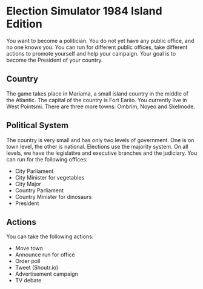 # Election Simulator 1984 Island Edition

You want to become a politician. You do not yet have any public office, and no one knows you. You can run for different public offices, take different actions to promote yourself and help your campaign. Your goal is to become the President of your country.

## Country
The game takes place in Mariama, a small island country in the middle of the Atlantic. The capital of the country is Fort Eariio. You currently live in West Pointsmi. There are three more towns: Ombrim, Noyeo and Skelmode.

## Political System
The country is very small and has only two levels of government. One is on town level, the other is national.
Elections use the majority system.
On all levels, we have the legislative and executive branches and the judiciary.
You can run for the following offices:
 - City Parliament
 - City Minister for vegetables
 - City Major
 - Country Parliament
 - Country Minister for dinosaurs
 - President

## Actions
You can take the following actions:
 - Move town
 - Announce run for office
 - Order poll
 - Tweet (Shoutr.io)
 - Advertisement campaign
 - TV debate
